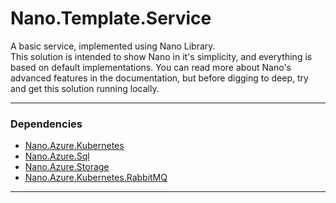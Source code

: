 # Nano.Template.Service
A basic service, implemented using Nano Library.  
This solution is intended to show Nano in it's simplicity, and everything is based on default implementations. You can read more about Nano's advanced features in the documentation, but before digging to deep, try and get this solution running locally.  

***

### Dependencies
* [Nano.Azure.Kubernetes](https://github.com/Nano-Core/Nano.Azure/tree/master/Nano.Azure.Kubernetes)
* [Nano.Azure.Sql](https://github.com/Nano-Core/Nano.Azure/tree/master/Nano.Azure.Sql)
* [Nano.Azure.Storage](https://github.com/Nano-Core/Nano.Azure/tree/master/Nano.Azure.Storage)
* [Nano.Azure.Kubernetes.RabbitMQ](https://github.com/Nano-Core/Nano.Azure.Kubernetes/tree/master/Nano.Azure.Kubernetes.RabbitMQ)

***

